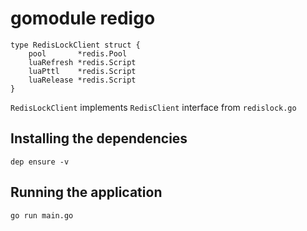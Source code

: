 # gomodule redigo

```
type RedisLockClient struct {
	pool       *redis.Pool
	luaRefresh *redis.Script
	luaPttl    *redis.Script
	luaRelease *redis.Script
}
```

`RedisLockClient` implements `RedisClient` interface from `redislock.go`

## Installing the dependencies

```
dep ensure -v
```

## Running the application

```
go run main.go
```